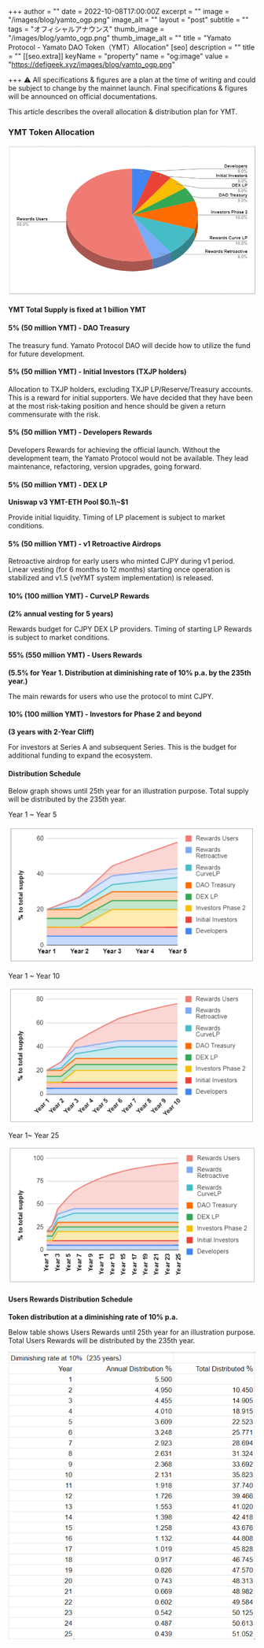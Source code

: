 +++
author = ""
date = 2022-10-08T17:00:00Z
excerpt = ""
image = "/images/blog/yamto_ogp.png"
image_alt = ""
layout = "post"
subtitle = ""
tags = "オフィシャルアナウンス"
thumb_image = "/images/blog/yamto_ogp.png"
thumb_image_alt = ""
title = "Yamato Protocol - Yamato DAO Token（YMT）Allocation"
[seo]
description = ""
title = ""
[[seo.extra]]
keyName = "property"
name = "og:image"
value = "https://defigeek.xyz/images/blog/yamto_ogp.png"

+++
⚠️ All specifications & figures are a plan at the time of writing and could be subject to change by the mainnet launch. Final specifications & figures will be announced on official documentations.

This article describes the overall allocation & distribution plan for YMT.

### **YMT Token Allocation**

![](/images/blog/allocation-1.PNG)

#### **YMT Total Supply is fixed at 1 billion YMT**

#### **5% (50 million YMT) - DAO Treasury**

The treasury fund. Yamato Protocol DAO will decide how to utilize the fund for future development.

#### **5% (50 million YMT) - Initial Investors (TXJP holders)**

Allocation to TXJP holders, excluding TXJP LP/Reserve/Treasury accounts. This is a reward for initial supporters. We have decided that they have been at the most risk-taking position and hence should be given a return commensurate with the risk.

#### **5% (50 million YMT) - Developers Rewards**

Developers Rewards for achieving the official launch. Without the development team, the Yamato Protocol would not be available. They lead maintenance, refactoring, version upgrades, going forward.

#### **5% (50 million YMT) - DEX LP**

**Uniswap v3 YMT-ETH Pool $0.1\~$1**

Provide initial liquidity. Timing of LP placement is subject to market conditions.

#### **5% (50 million YMT) - v1 Retroactive Airdrops**

Retroactive airdrop for early users who minted CJPY during v1 period. Linear vesting (for 6 months to 12 months) starting once operation is stabilized and v1.5 (veYMT system implementation) is released.

#### **10% (100 million YMT) - CurveLP Rewards**

**(2% annual vesting for 5 years)**

Rewards budget for CJPY DEX LP providers. Timing of starting LP Rewards is subject to market conditions.

#### **55% (550 million YMT) - Users Rewards**

**(5.5% for Year 1. Distribution at diminishing rate of 10% p.a. by the 235th year.)**

The main rewards for users who use the protocol to mint CJPY.

#### **10% (100 million YMT) - Investors for Phase 2 and beyond**

**(3 years with 2-Year Cliff)**

For investors at Series A and subsequent Series. This is the budget for additional funding to expand the ecosystem.

#### **Distribution Schedule**

Below graph shows until 25th year for an illustration purpose. Total supply will be distributed by the 235th year.

Year 1 \~ Year 5

![](/images/blog/ymtdis3.PNG)

Year 1 \~ Year 10

![](/images/blog/ymtdis2.PNG)

Year 1\~ Year 25

![](/images/blog/ymtdis1.PNG)

#### **Users Rewards Distribution Schedule**

**Token distribution at a diminishing rate of 10% p.a.**

Below table shows Users Rewards until 25th year for an illustration purpose. Total Users Rewards will be distributed by the 235th year.

![](/images/blog/usersrewards.PNG)